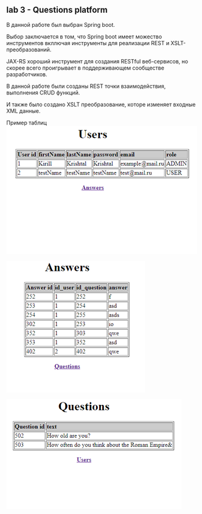 lab 3 - Questions platform
--
В данной работе был выбран Spring boot.

Выбор заключается в том, что Spring boot имеет можество инструментов вкллючая инструменты
для реализации REST и XSLT-преобразований.

JAX-RS хороший инструмент для создания RESTful веб-сервисов, но скорее всего проигрывает в поддерживающем сообществе разработчиков.

В данной работе были созданы REST точки взаимодействия, выполнения CRUD функций.

И также было создано XSLT преобразование, которе изменяет входные XML данные.

Пример таблиц
![img.png](pictures/img.png)

![img_1.png](pictures/img_1.png)

![img_2.png](pictures/img_2.png)
